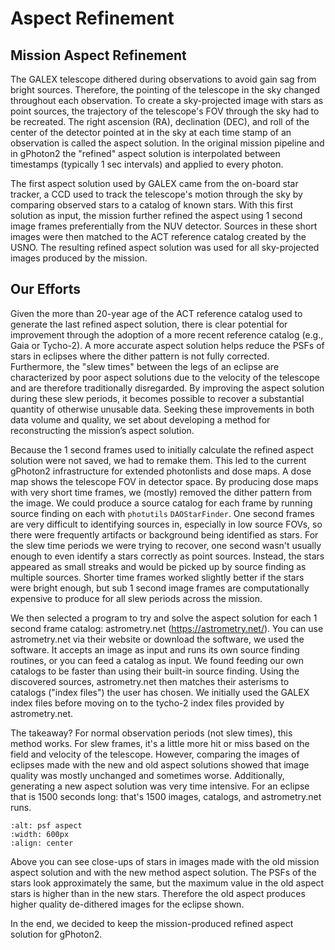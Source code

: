 # Aspect Refinement 

## Mission Aspect Refinement 
The GALEX telescope dithered during observations to avoid gain sag from bright sources. Therefore, the pointing of the telescope in the sky changed throughout each observation. To create a sky-projected image with stars as point sources, the trajectory of the telescope's FOV through the sky had to be recreated. The right ascension (RA), declination (DEC), and roll of the center of the detector pointed at in the sky at each time stamp of an observation is called the aspect solution. In the original mission pipeline and in gPhoton2 the "refined" aspect solution is interpolated between timestamps (typically 1 sec intervals) and applied to every photon. 

The first aspect solution used by GALEX came from the on-board star tracker, a CCD used to track the telescope's motion through the sky by comparing observed stars to a catalog of known stars. With this first solution as input, the mission further refined the aspect using 1 second image frames preferentially from the NUV detector. Sources in these short images were then matched to the ACT reference catalog created by the USNO. The resulting refined aspect solution was used for all sky-projected images produced by the mission. 

## Our Efforts 
Given the more than 20-year age of the ACT reference catalog used to generate the last refined aspect solution, there is clear potential for improvement through the adoption of a more recent reference catalog (e.g., Gaia or Tycho-2). A more accurate aspect solution helps reduce the PSFs of stars in eclipses where the dither pattern is not fully corrected. Furthermore, the "slew times" between the legs of an eclipse are characterized by poor aspect solutions due to the velocity of the telescope and are therefore traditionally disregarded. By improving the aspect solution during these slew periods, it becomes possible to recover a substantial quantity of otherwise unusable data. Seeking these improvements in both data volume and quality, we set about developing a method for reconstructing the mission’s aspect solution.

Because the 1 second frames used to initially calculate the refined aspect solution were not saved, we had to remake them. This led to the current gPhoton2 infrastructure for extended photonlists and dose maps. A dose map shows the telescope FOV in detector space. By producing dose maps with very short time frames, we (mostly) removed the dither pattern from the image. We could produce a source catalog for each frame by running source finding on each with `photutils` `DAOStarFinder`. One second frames are very difficult to identifying sources in, especially in low source FOVs, so there were frequently artifacts or background being identified as stars. For the slew time periods we were trying to recover, one second wasn't usually enough to even identify a stars correctly as point sources. Instead, the stars appeared as small streaks and would be picked up by source finding as multiple sources. Shorter time frames worked slightly better if the stars were bright enough, but sub 1 second image frames are computationally expensive to produce for all slew periods across the mission. 

We then selected a program to try and solve the aspect solution for each 1 second frame catalog: astrometry.net (https://astrometry.net/). You can use astrometry.net via their website or download the software, we used the software. It accepts an image as input and runs its own source finding routines, or you can feed a catalog as input. We found feeding our own catalogs to be faster than using their built-in source finding. Using the discovered sources, astrometry.net then matches their asterisms to catalogs ("index files") the user has chosen. We initially used the GALEX index files before moving on to the tycho-2 index files provided by astrometry.net. 

The takeaway? For normal observation periods (not slew times), this method works. For slew frames, it's a little more hit or miss based on the field and velocity of the telescope. However, comparing the images of eclipses made with the new and old aspect solutions showed that image quality was mostly unchanged and sometimes worse. Additionally, generating a new aspect solution was very time intensive. For an eclipse that is 1500 seconds long: that's 1500 images, catalogs, and astrometry.net runs. 

```{image} figures/aspectsoln.png
:alt: psf aspect 
:width: 600px
:align: center
```
Above you can see close-ups of stars in images made with the old mission aspect solution and with the new method aspect solution. The PSFs of the stars look approximately the same, but the maximum value in the old aspect stars is higher than in the new stars. Therefore the old aspect produces higher quality de-dithered images for the eclipse shown. 

In the end, we decided to keep the mission-produced refined aspect solution for gPhoton2. 